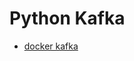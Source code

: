 # Python Kafka

- [docker kafka](https://docs.confluent.io/platform/current/get-started/platform-quickstart.html)